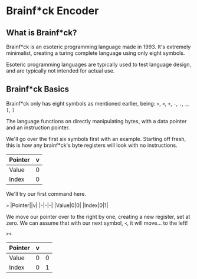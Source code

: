 # Brainf*ck Encoder

## What is Brainf*ck?

Brainf*ck is an esoteric programming language made in 1993. It's extremely minimalist, creating a turing complete language using only eight symbols.

Esoteric programming languages are typically used to test language design, and are typically not intended for actual use.

## Brainf*ck Basics

Brainf*ck only has eight symbols as mentioned earlier, being:
`>`, `<`, `+`, `-`, `.`, `,`, `[`, `]`

The language functions on directly manipulating bytes, with a data pointer and an instruction pointer.

We'll go over the first six symbols first with an example.
Starting off fresh, this is how any brainf*ck's byte registers will look with no instructions.

|Pointer|v|
|-|-|
|Value|0|
|Index|0|

We'll try our first command here.

`>`
|Pointer||v|
|-|-|-|
|Value|0|0|
|Index|0|1|

We move our pointer over to the right by one, creating a new register, set at zero. We can assume that with our next symbol, `<`, it will move... to the left!

`><`

|Pointer|v||
|-|-|-|
|Value|0|0|
|Index|0|1|
